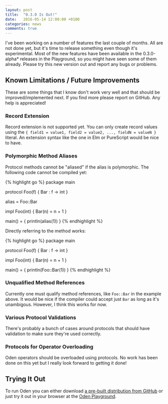 ```yaml
---
layout: post
title:  "0.3.0 Is Out!"
date:   2016-05-14 12:00:00 +0100
categories: news
comments: true
---
```


I've been working on a number of features the last couple of months. All are
not done yet, but it's time to release something even though it's experimental.
Most of the new features have been available in the 0.3.0-alpha\* releases in
the Playground, so you might have seen some of them already. Please try this
new version out and report any bugs or problems.

## Known Limitations / Future Improvements

These are some things that I know don't work very well and that should be
improved/implemented next. If you find more please report on GitHub. Any help
is appreciated!

### Record Extension

Record extension is not supported yet. You can only create record values
using the `{ field1 = value1, field2 = value2, ..., fieldN = valueN }`
literal. An extension syntax like the one in Elm or PureScript would be nice to
have.

### Polymorphic Method Aliases

Protocol methods cannot be "aliased" if the alias is polymorphic. The
following code cannot be compiled yet:

{% highlight go %}
package main

protocol Foo(f) {
  Bar : f -> int
}

alias = Foo::Bar

impl Foo(int) {
  Bar(n) = n + 1
}

main() = {
  println(alias(1))
}
{% endhighlight %}

Directly referring to the method works:

{% highlight go %}
package main

protocol Foo(f) {
  Bar : f -> int
}

impl Foo(int) {
  Bar(n) = n + 1
}

main() = {
  println(Foo::Bar(1))
}
{% endhighlight %}

### Unqualified Method References

Currently one must qualify method references, like `Foo::Bar` in the example
above. It would be nice if the compiler could accept just `Bar` as long as it's
unambigous. However, I think this works for now.

### Various Protocol Validations

There's probably a bunch of cases around protocols that should have validation
to make sure they're used correctly.

### Protocols for Operator Overloading

Oden operators should be overloaded using protocols. No work has been done on
this yet but I really look forward to getting it done!

## Trying It Out

To run Oden you can either download [a pre-built distribution from
GitHub](https://github.com/oden-lang/oden/releases/tag/0.3.0) or just try it
out in your browser at the [Oden
Playground](https://playground.oden-lang.org/).
